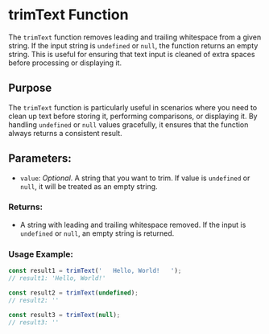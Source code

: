 # trimText Function
The `trimText`  function removes leading and trailing whitespace from a given string. If the input string is `undefined` or `null`, the function returns an empty string. 
This is useful for ensuring that text input is cleaned of extra spaces before processing or displaying it.

## Purpose
The `trimText` function is particularly useful in scenarios where you need to clean up text before storing it, performing comparisons, or displaying it. 
By handling `undefined` or `null` values gracefully, it ensures that the function always returns a consistent result.

## Parameters:
- `value`: _Optional_. A string that you want to trim. If value is `undefined` or `null`, it will be treated as an empty string.

### Returns:
- A string with leading and trailing whitespace removed. If the input is `undefined` or `null`, an empty string is returned.

### Usage Example:
```typescript
const result1 = trimText('   Hello, World!   ');
// result1: 'Hello, World!'

const result2 = trimText(undefined);
// result2: ''

const result3 = trimText(null);
// result3: ''
```

